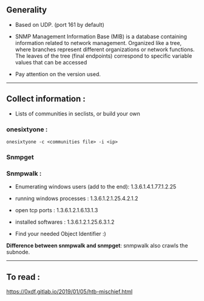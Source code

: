 ## Generality

- Based on UDP. (port 161 by default)

- SNMP Management Information Base (MIB) is a database containing information related to network management. Organized like a tree, where branches represent different organizations or network functions. The leaves of the tree (final endpoints) correspond to specific variable values that can be accessed
- Pay attention on the version used.

---

## Collect information : 

- Lists of communities in seclists, or build your own

### onesixtyone :


```onesixtyone -c <communities file> -i <ip>```

### Snmpget


### Snmpwalk :

- Enumerating windows users (add to the end): 1.3.6.1.4.1.77.1.2.25
- running windows processes : 1.3.6.1.2.1.25.4.2.1.2
- open tcp ports : 1.3.6.1.2.1.6.13.1.3
- installed softwares : 1.3.6.1.2.1.25.6.3.1.2

- Find your needed Object Identifier :)

**Difference between snmpwalk and snmpget**: snmpwalk also crawls the subnode.


---

## To read : 

https://0xdf.gitlab.io/2019/01/05/htb-mischief.html
